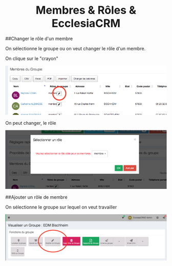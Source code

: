 # <center><big>Membres & Rôles & Ecclesia**CRM** </big></center>


##Changer le rôle d'un membre

On sélectionne le groupe ou on veut changer le rôle d'un membre.

On clique sur le "crayon"

![Screenshot](../../../img/group/changeRoleMember1.png)

On peut changer, le rôle

![Screenshot](../../../img/group/changeRoleMember2.png)


##Ajouter un rôle de membre

On sélectionne le groupe sur lequel on veut travailler

![Screenshot](../../../img/group/addRoles.png)